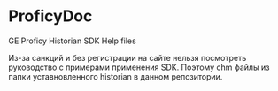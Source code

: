 # ProficyDoc
GE Proficy Historian SDK Help files

Из-за санкций и без регистрации на сайте нельзя посмотреть руководство с примерами применения SDK.
Поэтому chm файлы из папки уставновленного historian в данном репозитории.
